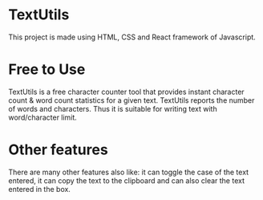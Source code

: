 # TextUtils
This project is made using HTML, CSS and React framework of Javascript.

# Free to Use
TextUtils is a free character counter tool that provides instant character count & word count statistics for a given text. TextUtils reports the number of words and characters. 
Thus it is suitable for writing text with word/character limit.

# Other features
There are many other features also like: it can toggle the case of the text entered, it can copy the text to the clipboard and can also clear the text entered in the box.

